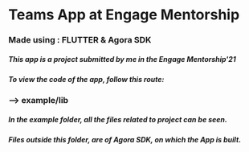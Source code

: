 # Teams App at Engage Mentorship

### Made using : FLUTTER & Agora SDK
##### This app is a project submitted by me in the Engage Mentorship'21
##### To view the code of the app, follow this route:
### --> example/lib
##### In the example folder, all the files related to project can be seen.
##### Files outside this folder, are of Agora SDK, on which the App is built.


